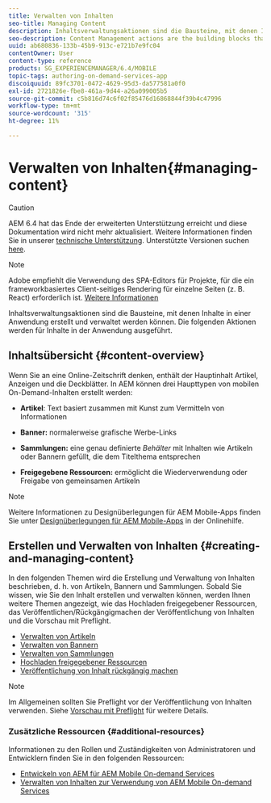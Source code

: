 ```yaml
---
title: Verwalten von Inhalten
seo-title: Managing Content
description: Inhaltsverwaltungsaktionen sind die Bausteine, mit denen Inhalte in einer Anwendung erstellt und verwaltet werden können. Auf dieser Seite erfahren Sie mehr.
seo-description: Content Management actions are the building blocks that help to create and manage content within an application. Follow this page to learn more.
uuid: ab680836-133b-45b9-913c-e721b7e9fc04
contentOwner: User
content-type: reference
products: SG_EXPERIENCEMANAGER/6.4/MOBILE
topic-tags: authoring-on-demand-services-app
discoiquuid: 89fc3701-0472-4629-95d3-da577581a0f0
exl-id: 2721826e-fbe8-461a-9d44-a26a099005b5
source-git-commit: c5b816d74c6f02f85476d16868844f39b4c47996
workflow-type: tm+mt
source-wordcount: '315'
ht-degree: 11%

---
```


# Verwalten von Inhalten{#managing-content}

>[!CAUTION]
>
>AEM 6.4 hat das Ende der erweiterten Unterstützung erreicht und diese Dokumentation wird nicht mehr aktualisiert. Weitere Informationen finden Sie in unserer [technische Unterstützung](https://helpx.adobe.com/de/support/programs/eol-matrix.html). Unterstützte Versionen suchen [here](https://experienceleague.adobe.com/docs/?lang=de).

>[!NOTE]
>
>Adobe empfiehlt die Verwendung des SPA-Editors für Projekte, für die ein frameworkbasiertes Client-seitiges Rendering für einzelne Seiten (z. B. React) erforderlich ist. [Weitere Informationen](/help/sites-developing/spa-overview.md)

Inhaltsverwaltungsaktionen sind die Bausteine, mit denen Inhalte in einer Anwendung erstellt und verwaltet werden können. Die folgenden Aktionen werden für Inhalte in der Anwendung ausgeführt.

## Inhaltsübersicht {#content-overview}

Wenn Sie an eine Online-Zeitschrift denken, enthält der Hauptinhalt Artikel, Anzeigen und die Deckblätter. In AEM können drei Haupttypen von mobilen On-Demand-Inhalten erstellt werden:

* **Artikel**: Text basiert zusammen mit Kunst zum Vermitteln von Informationen
* **Banner:** normalerweise grafische Werbe-Links
* **Sammlungen:** eine genau definierte *Behälter* mit Inhalten wie Artikeln oder Bannern gefüllt, die dem Titelthema entsprechen

* **Freigegebene Ressourcen:** ermöglicht die Wiederverwendung oder Freigabe von gemeinsamen Artikeln

>[!NOTE]
>
>Weitere Informationen zu Designüberlegungen für AEM Mobile-Apps finden Sie unter [Designüberlegungen für AEM Mobile-Apps](https://helpx.adobe.com/digital-publishing-solution/help/design-app.html) in der Onlinehilfe.

## Erstellen und Verwalten von Inhalten {#creating-and-managing-content}

In den folgenden Themen wird die Erstellung und Verwaltung von Inhalten beschrieben, d. h. von Artikeln, Bannern und Sammlungen. Sobald Sie wissen, wie Sie den Inhalt erstellen und verwalten können, werden Ihnen weitere Themen angezeigt, wie das Hochladen freigegebener Ressourcen, das Veröffentlichen/Rückgängigmachen der Veröffentlichung von Inhalten und die Vorschau mit Preflight.

* [Verwalten von Artikeln](/help/mobile/mobile-on-demand-managing-articles.md)
* [Verwalten von Bannern](/help/mobile/mobile-on-demand-managing-banners.md)
* [Verwalten von Sammlungen](/help/mobile/mobile-on-demand-managing-collections.md)
* [Hochladen freigegebener Ressourcen](/help/mobile/mobile-on-demand-shared-resources.md)
* [Veröffentlichung von Inhalt rückgängig machen](/help/mobile/mobile-on-demand-publishing-unpublishing.md)

>[!NOTE]
>
>Im Allgemeinen sollten Sie Preflight vor der Veröffentlichung von Inhalten verwenden. Siehe [Vorschau mit Preflight](/help/mobile/aem-mobile-manage-ondemand-services.md) für weitere Details.

### Zusätzliche Ressourcen {#additional-resources}

Informationen zu den Rollen und Zuständigkeiten von Administratoren und Entwicklern finden Sie in den folgenden Ressourcen:

* [Entwickeln von AEM für AEM Mobile On-demand Services](/help/mobile/aem-mobile-on-demand.md)
* [Verwalten von Inhalten zur Verwendung von AEM Mobile On-demand Services](/help/mobile/aem-mobile.md)
